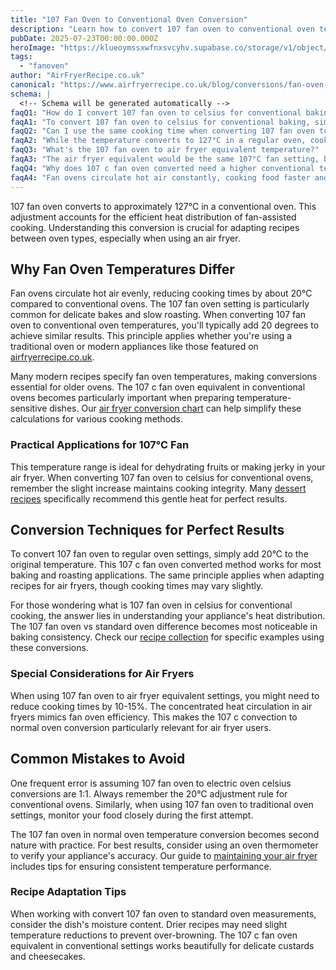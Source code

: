 ```yaml
---
title: "107 Fan Oven to Conventional Oven Conversion"
description: "Learn how to convert 107 fan oven to conventional oven temperatures for perfect baking results every time with our easy guide."
pubDate: 2025-07-23T00:00:00.000Z
heroImage: "https://klueoymssxwfnxsvcyhv.supabase.co/storage/v1/object/public/Shmucket/107-fan-oven-to-conventional-oven-conversion.png"
tags:
  - "fanoven"
author: "AirFryerRecipe.co.uk"
canonical: "https://www.airfryerrecipe.co.uk/blog/conversions/fan-oven-to-conventional-oven/107-fan-oven-to-conventional-oven-conversion"
schema: |
  <!-- Schema will be generated automatically -->
faqQ1: "How do I convert 107 fan oven to celsius for conventional baking?"
faqA1: "To convert 107 fan oven to celsius for conventional baking, simply add 20°C to get 127°C. This adjustment accounts for the more efficient heat distribution in fan ovens compared to conventional ones."
faqQ2: "Can I use the same cooking time when converting 107 fan oven to regular oven?"
faqA2: "While the temperature converts to 127°C in a regular oven, cooking times may need slight adjustment. Conventional ovens typically require 5-10% longer cooking times than fan ovens at equivalent temperatures."
faqQ3: "What's the 107 fan oven to air fryer equivalent temperature?"
faqA3: "The air fryer equivalent would be the same 107°C fan setting, but reduce cooking time by 10-15% as air fryers circulate heat even more efficiently than fan ovens."
faqQ4: "Why does 107 c fan oven converted need a higher conventional temperature?"
faqA4: "Fan ovens circulate hot air constantly, cooking food faster and more evenly. The 20°C increase in conventional ovens compensates for less efficient heat distribution, ensuring similar cooking results."
---
```

<p>107 fan oven converts to approximately 127°C in a conventional oven. This adjustment accounts for the efficient heat distribution of fan-assisted cooking. Understanding this conversion is crucial for adapting recipes between oven types, especially when using an air fryer.</p>

<h2>Why Fan Oven Temperatures Differ</h2>
<p>Fan ovens circulate hot air evenly, reducing cooking times by about 20°C compared to conventional ovens. The 107 fan oven setting is particularly common for delicate bakes and slow roasting. When converting 107 fan oven to conventional oven temperatures, you'll typically add 20 degrees to achieve similar results. This principle applies whether you're using a traditional oven or modern appliances like those featured on <a href=https://www.airfryerrecipe.co.uk>airfryerrecipe.co.uk</a>.</p>

<p>Many modern recipes specify fan oven temperatures, making conversions essential for older ovens. The 107 c fan oven equivalent in conventional ovens becomes particularly important when preparing temperature-sensitive dishes. Our <a href=https://www.airfryerrecipe.co.uk/air-fryer-conversion-chart>air fryer conversion chart</a> can help simplify these calculations for various cooking methods.</p>

<h3>Practical Applications for 107°C Fan</h3>
<p>This temperature range is ideal for dehydrating fruits or making jerky in your air fryer. When converting 107 fan oven to celsius for conventional ovens, remember the slight increase maintains cooking integrity. Many <a href=https://www.airfryerrecipe.co.uk/recipe-category/dessert>dessert recipes</a> specifically recommend this gentle heat for perfect results.</p>

<h2>Conversion Techniques for Perfect Results</h2>
<p>To convert 107 fan oven to regular oven settings, simply add 20°C to the original temperature. This 107 c fan oven converted method works for most baking and roasting applications. The same principle applies when adapting recipes for air fryers, though cooking times may vary slightly.</p>

<p>For those wondering what is 107 fan oven in celsius for conventional cooking, the answer lies in understanding your appliance's heat distribution. The 107 fan oven vs standard oven difference becomes most noticeable in baking consistency. Check our <a href=https://www.airfryerrecipe.co.uk/recipes>recipe collection</a> for specific examples using these conversions.</p>

<h3>Special Considerations for Air Fryers</h3>
<p>When using 107 fan oven to air fryer equivalent settings, you might need to reduce cooking times by 10-15%. The concentrated heat circulation in air fryers mimics fan oven efficiency. This makes the 107 c convection to normal oven conversion particularly relevant for air fryer users.</p>

<h2>Common Mistakes to Avoid</h2>
<p>One frequent error is assuming 107 fan oven to electric oven celsius conversions are 1:1. Always remember the 20°C adjustment rule for conventional ovens. Similarly, when using 107 fan oven to traditional oven settings, monitor your food closely during the first attempt.</p>

<p>The 107 fan oven in normal oven temperature conversion becomes second nature with practice. For best results, consider using an oven thermometer to verify your appliance's accuracy. Our guide to <a href=https://www.airfryerrecipe.co.uk/air-fryer-cleaner>maintaining your air fryer</a> includes tips for ensuring consistent temperature performance.</p>

<h3>Recipe Adaptation Tips</h3>
<p>When working with convert 107 fan oven to standard oven measurements, consider the dish's moisture content. Drier recipes may need slight temperature reductions to prevent over-browning. The 107 c fan oven equivalent in conventional settings works beautifully for delicate custards and cheesecakes.</p>
